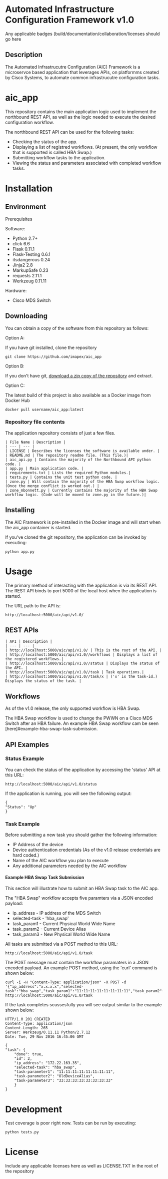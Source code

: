 # Automated Infrastructure Configuration Framework v1.0

Any applicable badges (build/documentation/collaboration/licenses should go here

## Description

The Automated Infrastrucutre Configuration (AIC) Framework is a microservce based application that leverages APIs, on platformms created by Cisco Systems, to automate common infrastrucutre configuration tasks.

#  aic_app 

This repository contains the main application logic used to implement the northbound REST API, as well as the logic needed to execute the desired configuration workflow.

The northbound REST API can be used for the following tasks:
* Checking the status of the app.
* Displaying a list of registred workflows. (At present, the only workflow that is supported is called HBA Swap.)
* Submitting workflow tasks to the application.
* Viewing the status and parameters associated with completed workflow tasks.


# Installation

## Environment

Prerequisites

Software:
* Python 2.7+
* click 6.6
* Flask 0.11.1
* Flask-Testing 0.6.1
* itsdangerous 0.24
* Jinja2 2.8
* MarkupSafe 0.23
* requests 2.11.1
* Werkzeug 0.11.11

Hardware:
* Cisco MDS Switch

## Downloading

You can obtain a copy of the software from this repository as follows:

Option A:

If you have git installed, clone the repository

    git clone https://github.com/imapex/aic_app

Option B:

If you don't have git, [download a zip copy of the repository](https://github.com/imapex/aic_app/archive.zip) and extract.

Option C:

The latest build of this project is also available as a Docker image from Docker Hub

    docker pull username/aic_app:latest

### Repository file contents

The application repository consists of just a few files.

    | File Name | Description |
    | --- | --- | 
    | LICENSE | Describes the licenses the software is available under. |
    | README.md | The repository readme file. (This file.)| 
    | aic_api.py | Contains the majority of the Northbound API python code. | 
    | app.py | Main application code. | 
    | requirements.txt | Lists the required Python modules.| 
    | tests.py | Contains the unit test python code. | 
    | zone.py | Will contain the majority of the HBA Swap workflow logic. (Once the merge conflict is worked out.) |
    | zone_mbonnett.py | Currently contains the majority of the HBA Swap workflow logic. (Code will be moved to zone.py in the future.)|

## Installing

The AIC Framework is pre-installed in the Docker image and will start when the aic_app container is started.

If you've cloned the git repository, the application can be invoked by executing:

    python app.py

# Usage

The primary method of interacting with the application is via its REST API. The REST API binds to port 5000 of the local host when the application is started.

The URL path to the API is: 
    
    http://localhost:5000/aic/api/v1.0/

## REST APIs

    | API | Description |
    | --- | --- | 
    | http://localhost:5000/aic/api/v1.0/ | This is the root of the API. |
    | http://localhost:5000/aic/api/v1.0//workflows | Displays a list of the registered workflows.| 
    | http://localhost:5000/aic/api/v1.0//status | Displays the status of the API. | 
    | http://localhost:5000/aic/api/v1.0//task | Task operations.| 
    | http://localhost:5000/aic/api/v1.0//task/x | ('x' is the task-id.) Displays the status of the task. | 

## Workflows

As of the v1.0 release, the only supported workflow is HBA Swap. 

The HBA Swap workflow is used to change the PWWN on a Cisco MDS Switch after an HBA failure. An example HBA Swap workflow cam be seen [here]#example-hba-swap-task-submission.

## API Examples

### Status Example

You can check the status of the application by accessing the 'status' API at this URL:

    http://localhost:5000/aic/api/v1.0/status

If the application is running, you will see the following output:

    {
    "Status": "Up"
    }

### Task Example

Before submitting a new task you should gather the following information:

* IP Address of the device
* Device authentication credentials (As of the v1.0 release credentials are hard coded.)
* Name of the AIC workflow you plan to execute
* Any additional parameters needed by the AIC workflow 

#### Example HBA Swap Task Submission

This section will illustrate how to submit an HBA Swap task to the AIC app.

The "HBA Swap" workflow accepts five paramters via a JSON encoded payload:

* ip_address - IP address of the MDS Switch
* selected-task - 'hba_swap'
* task_param1 - Current Physical World Wide Name
* task_param2 - Current Device Alias
* task_param3 - New Physical World Wide Name

All tasks are submitted via a POST method to this URL:

    http://localhost:5000/aic/api/v1.0/task

The POST message must contain the workflow paramaters in a JSON encoded payload. An example POST method, using the 'curl' command is shown below: 

    curl -i -H "Content-Type: application/json" -X POST -d '{"ip_address":"x.x.x.x","selected-task":"hba_swap","task_param1":"11:11:11:11:11:11:11:11","task_param2":"OldDeviceAlias","task_param3":"33:33:33:33:33:33:33:33"}' http://localhost:5000/aic/api/v1.0/task

If the task completes scussesfully you will see output similar to the example shown below:

    HTTP/1.0 201 CREATED
    Content-Type: application/json
    Content-Length: 265
    Server: Werkzeug/0.11.11 Python/2.7.12
    Date: Tue, 29 Nov 2016 16:45:06 GMT

    {
    "task": {
        "done": true, 
        "id": 2, 
        "ip_address": "172.22.163.35", 
        "selected-task": "hba_swap", 
        "task-parameter1": "11:11:11:11:11:11:11:11", 
        "task-parameter2": "OldDeviceAlias", 
        "task-parameter3": "33:33:33:33:33:33:33:33"
        }
    }

# Development

Test coverage is poor right now.  Tests can be run by executing:
    
    python tests.py

# License

Include any applicable licenses here as well as LICENSE.TXT in the root of the repository

